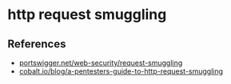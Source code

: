 # http request smuggling

## References

* [portswigger.net/web-security/request-smuggling](https://portswigger.net/web-security/request-smuggling)
* [cobalt.io/blog/a-pentesters-guide-to-http-request-smuggling](https://cobalt.io/blog/a-pentesters-guide-to-http-request-smuggling)
